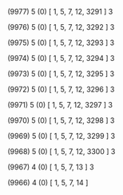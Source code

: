 (9977) 5 (0) [ 1, 5, 7, 12, 3291 ] 3 


(9976) 5 (0) [ 1, 5, 7, 12, 3292 ] 3 


(9975) 5 (0) [ 1, 5, 7, 12, 3293 ] 3 


(9974) 5 (0) [ 1, 5, 7, 12, 3294 ] 3 


(9973) 5 (0) [ 1, 5, 7, 12, 3295 ] 3 


(9972) 5 (0) [ 1, 5, 7, 12, 3296 ] 3 


(9971) 5 (0) [ 1, 5, 7, 12, 3297 ] 3 


(9970) 5 (0) [ 1, 5, 7, 12, 3298 ] 3 


(9969) 5 (0) [ 1, 5, 7, 12, 3299 ] 3 


(9968) 5 (0) [ 1, 5, 7, 12, 3300 ] 3 


(9967) 4 (0) [ 1, 5, 7, 13 ] 3 


(9966) 4 (0) [ 1, 5, 7, 14 ]  

